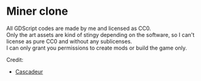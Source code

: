 # Miner clone

All GDScript codes are made by me and licensed as CC0.  
Only the art assets are kind of stingy depending on the software, so I can't license as pure CC0 and without any sublicenses.  
I can only grant you permissions to create mods or build the game only.  

Credit:  
- [Cascadeur](https://cascadeur.com/)
